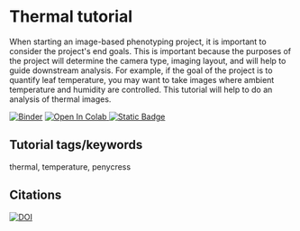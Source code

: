 # Thermal tutorial

When starting an image-based phenotyping project, it is important to consider the project's end goals. This is important because the purposes of the project will determine the camera type, imaging layout, and will help to guide downstream analysis. For example, if the goal of the project is to quantify leaf temperature, you may want to take images where ambient temperature and humidity are controlled. This tutorial will help to do an analysis of thermal images. 

[![Binder](https://mybinder.org/badge_logo.svg)](https://mybinder.org/v2/gh/danforthcenter/plantcv-tutorial-thermal/HEAD?labpath=index.ipynb)
<a target="_blank" href="https://colab.research.google.com/github/danforthcenter/plantcv-tutorial-thermal.git">
  <img src="https://colab.research.google.com/assets/colab-badge.svg" alt="Open In Colab"/>
</a>
[![Static Badge](https://img.shields.io/badge/Open%20on%20GitHub-black?logo=github)](https://github.com/danforthcenter/plantcv-tutorial-thermal.git)


## Tutorial tags/keywords

thermal, temperature, penycress

## Citations

[![DOI](https://zenodo.org/badge/DOI/10.5281/zenodo.10552709.svg)](https://doi.org/10.5281/zenodo.10552709)
